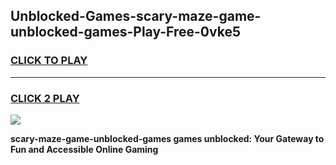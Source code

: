 
## Unblocked-Games-scary-maze-game-unblocked-games-Play-Free-0vke5
<h3>
<a href="https://premium76.site?title=scary-maze-game-unblocked-games&ref=17A">CLICK TO PLAY</a></h3>
<hr>

<h3>
<a href="https://premium76.site?title=scary-maze-game-unblocked-games&ref=17A">CLICK 2 PLAY</a>
  
</h3>

<a href="https://premium76.site?title=scary-maze-game-unblocked-games&ref=17A"><img src="https://clearcache.store/games.png"></a>


**scary-maze-game-unblocked-games games unblocked: Your Gateway to Fun and Accessible Online Gaming**
